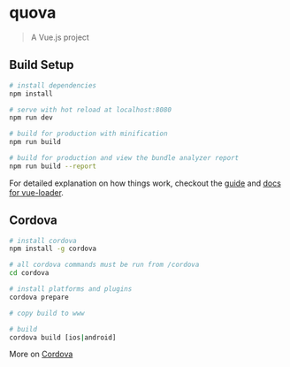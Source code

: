 # quova

> A Vue.js project

## Build Setup

``` bash
# install dependencies
npm install

# serve with hot reload at localhost:8080
npm run dev

# build for production with minification
npm run build

# build for production and view the bundle analyzer report
npm run build --report
```

For detailed explanation on how things work, checkout the [guide](http://vuejs-templates.github.io/webpack/) and [docs for vue-loader](http://vuejs.github.io/vue-loader).

## Cordova

``` bash
# install cordova
npm install -g cordova

# all cordova commands must be run from /cordova
cd cordova

# install platforms and plugins
cordova prepare

# copy build to www

# build
cordova build [ios|android]
```

More on [Cordova](https://cordova.apache.org/docs/en/latest/guide/cli/)

